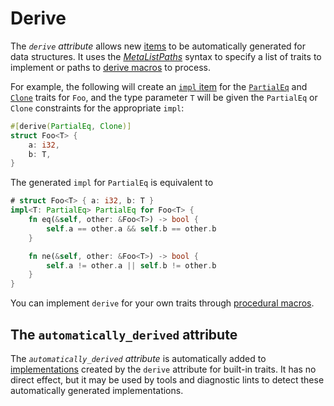 # Derive

The *`derive` attribute* allows new [items] to be automatically generated for
data structures. It uses the [_MetaListPaths_] syntax to specify a list of
traits to implement or paths to [derive macros] to process.

For example, the following will create an [`impl` item] for the
[`PartialEq`] and [`Clone`] traits for `Foo`, and the type parameter `T` will be
given the `PartialEq` or `Clone` constraints for the appropriate `impl`:

```rust
#[derive(PartialEq, Clone)]
struct Foo<T> {
    a: i32,
    b: T,
}
```

The generated `impl` for `PartialEq` is equivalent to

```rust
# struct Foo<T> { a: i32, b: T }
impl<T: PartialEq> PartialEq for Foo<T> {
    fn eq(&self, other: &Foo<T>) -> bool {
        self.a == other.a && self.b == other.b
    }

    fn ne(&self, other: &Foo<T>) -> bool {
        self.a != other.a || self.b != other.b
    }
}
```

You can implement `derive` for your own traits through [procedural macros].

## The `automatically_derived` attribute

The *`automatically_derived` attribute* is automatically added to
[implementations] created by the `derive` attribute for built-in traits. It
has no direct effect, but it may be used by tools and diagnostic lints to
detect these automatically generated implementations.

[_MetaListPaths_]: ../attributes.md#meta-item-attribute-syntax
[`Clone`]: ../../std/clone/trait.Clone.html
[`PartialEq`]: ../../std/cmp/trait.PartialEq.html
[`impl` item]: ../items/implementations.md
[items]: ../items.md
[derive macros]: ../procedural-macros.md#derive-macros
[implementations]: ../items/implementations.md
[items]: ../items.md
[procedural macros]: ../procedural-macros.md#derive-macros
